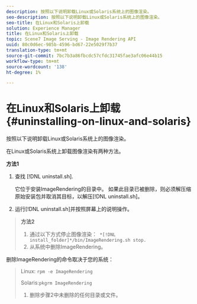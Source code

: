 ```yaml
---
description: 按照以下说明卸载Linux或Solaris系统上的图像渲染。
seo-description: 按照以下说明卸载Linux或Solaris系统上的图像渲染。
seo-title: 在Linux和Solaris上卸载
solution: Experience Manager
title: 在Linux和Solaris上卸载
topic: Scene7 Image Serving - Image Rendering API
uuid: 80c0d6ec-985b-4596-bd67-22e5029f7b37
translation-type: tm+mt
source-git-commit: 7bc7b3a86fbcdc57cfdc31745fae3afc06e44b15
workflow-type: tm+mt
source-wordcount: '138'
ht-degree: 1%

---
```



# 在Linux和Solaris上卸载{#uninstalling-on-linux-and-solaris}

按照以下说明卸载Linux或Solaris系统上的图像渲染。

在Linux或Solaris系统上卸载图像渲染有两种方法。

**方法1**

1. 查找 [!DNL uninstall.sh].

   它位于安装ImageRendering的目录中。 如果此目录已被删除，则必须解压缩原始安装包并取消其目标，以解压[!DNL uninstall.sh]。
1. 运行[!DNL uninstall.sh]并按照屏幕上的说明操作。

>**方法2**
>
>1. 通过以下方式停止图像渲染：` *[!DNL install_folder]*/bin/ImageRendering.sh stop.`
>1. 从系统中删除ImageRendering。

>
>   
删除ImageRendering的命令取决于您的系统：
>
>   Linux: `rpm -e ImageRendering`
>
>   Solaris:`pkgrm ImageRendering`
>
>1. 删除步骤2中未删除的任何目录或文件。

>



